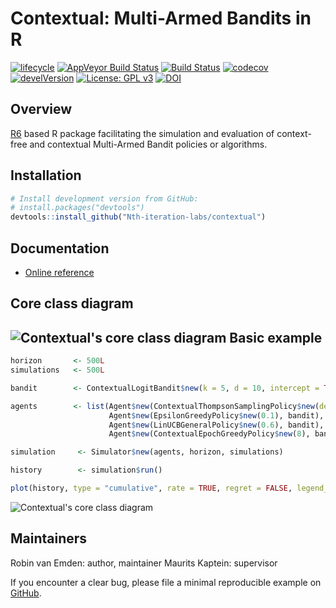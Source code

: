 Contextual: Multi-Armed Bandits in R
==========

[![lifecycle](https://img.shields.io/badge/lifecycle-maturing-blue.svg)](https://tidyverse.org/lifecycle/#maturing)
[![AppVeyor Build Status](https://ci.appveyor.com/api/projects/status/github/Nth-iteration-labs/contextual?branch=master&svg=true)](https://ci.appveyor.com/project/robinvanemden/contextual) [![Build Status](https://travis-ci.org/Nth-iteration-labs/contextual.svg?branch=master)](https://travis-ci.org/Nth-iteration-labs/contextual) [![codecov](https://codecov.io/gh/Nth-iteration-labs/contextual/branch/master/graph/badge.svg)](https://codecov.io/gh/Nth-iteration-labs/contextual) [![develVersion](https://img.shields.io/badge/devel%20version-0.9.0-green.svg?style=flat)](https://github.com/Nth-iteration-labs/contextual) [![License: GPL v3](https://img.shields.io/badge/License-GPL%20v3-green.svg)](https://www.gnu.org/licenses/gpl-3.0) [![DOI](https://zenodo.org/badge/114037654.svg)](https://zenodo.org/badge/latestdoi/114037654) <!-- [![CRAN\_Status\_Badge](http://www.r-pkg.org/badges/version/contextual)](https://cran.r-project.org/package=contextual) -->

Overview
--------

[R6](https://github.com/r-lib/R6) based R package facilitating the simulation and evaluation of context-free and contextual Multi-Armed Bandit policies or algorithms.

Installation
------------

```r
# Install development version from GitHub:
# install.packages("devtools")
devtools::install_github("Nth-iteration-labs/contextual")
```

Documentation
-------------

-   [Online reference](https://nth-iteration-labs.github.io/contextual/reference/index.html)
<!---   [Blog at Pavlov](https://pavlov.tech/category/contextual/)-->

Core class diagram
------------------

![Contextual's core class diagram](https://raw.githubusercontent.com/Nth-iteration-labs/contextual/master/man/figures/cmab_all_large.jpg)
Basic example
-------------

```r
horizon       <- 500L
simulations   <- 500L

bandit        <- ContextualLogitBandit$new(k = 5, d = 10, intercept = TRUE)

agents        <- list(Agent$new(ContextualThompsonSamplingPolicy$new(delta=0.5, R=0.01, epsilon=0.5), bandit),
                      Agent$new(EpsilonGreedyPolicy$new(0.1), bandit),
                      Agent$new(LinUCBGeneralPolicy$new(0.6), bandit),
                      Agent$new(ContextualEpochGreedyPolicy$new(8), bandit))

simulation     <- Simulator$new(agents, horizon, simulations)

history        <- simulation$run()

plot(history, type = "cumulative", rate = TRUE, regret = FALSE, legend_position = "bottomright", smooth = TRUE)
```
![Contextual's core class diagram](https://raw.githubusercontent.com/Nth-iteration-labs/contextual/master/man/figures/example.jpg)

Maintainers
-----------

Robin van Emden: author, maintainer
Maurits Kaptein: supervisor

If you encounter a clear bug, please file a minimal reproducible example on [GitHub](https://github.com/Nth-iteration-labs/contextual/issues).
